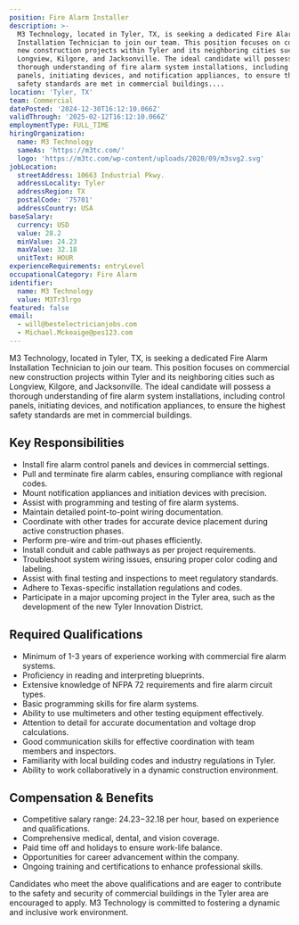 ```yaml
---
position: Fire Alarm Installer
description: >-
  M3 Technology, located in Tyler, TX, is seeking a dedicated Fire Alarm
  Installation Technician to join our team. This position focuses on commercial
  new construction projects within Tyler and its neighboring cities such as
  Longview, Kilgore, and Jacksonville. The ideal candidate will possess a
  thorough understanding of fire alarm system installations, including control
  panels, initiating devices, and notification appliances, to ensure the highest
  safety standards are met in commercial buildings....
location: 'Tyler, TX'
team: Commercial
datePosted: '2024-12-30T16:12:10.066Z'
validThrough: '2025-02-12T16:12:10.066Z'
employmentType: FULL_TIME
hiringOrganization:
  name: M3 Technology
  sameAs: 'https://m3tc.com/'
  logo: 'https://m3tc.com/wp-content/uploads/2020/09/m3svg2.svg'
jobLocation:
  streetAddress: 10663 Industrial Pkwy.
  addressLocality: Tyler
  addressRegion: TX
  postalCode: '75701'
  addressCountry: USA
baseSalary:
  currency: USD
  value: 28.2
  minValue: 24.23
  maxValue: 32.18
  unitText: HOUR
experienceRequirements: entryLevel
occupationalCategory: Fire Alarm
identifier:
  name: M3 Technology
  value: M3Tr3lrgo
featured: false
email:
  - will@bestelectricianjobs.com
  - Michael.Mckeaige@pes123.com
---
```




M3 Technology, located in Tyler, TX, is seeking a dedicated Fire Alarm Installation Technician to join our team. This position focuses on commercial new construction projects within Tyler and its neighboring cities such as Longview, Kilgore, and Jacksonville. The ideal candidate will possess a thorough understanding of fire alarm system installations, including control panels, initiating devices, and notification appliances, to ensure the highest safety standards are met in commercial buildings.

## Key Responsibilities

- Install fire alarm control panels and devices in commercial settings.
- Pull and terminate fire alarm cables, ensuring compliance with regional codes.
- Mount notification appliances and initiation devices with precision.
- Assist with programming and testing of fire alarm systems.
- Maintain detailed point-to-point wiring documentation.
- Coordinate with other trades for accurate device placement during active construction phases.
- Perform pre-wire and trim-out phases efficiently.
- Install conduit and cable pathways as per project requirements.
- Troubleshoot system wiring issues, ensuring proper color coding and labeling.
- Assist with final testing and inspections to meet regulatory standards.
- Adhere to Texas-specific installation regulations and codes.
- Participate in a major upcoming project in the Tyler area, such as the development of the new Tyler Innovation District.

## Required Qualifications

- Minimum of 1-3 years of experience working with commercial fire alarm systems.
- Proficiency in reading and interpreting blueprints.
- Extensive knowledge of NFPA 72 requirements and fire alarm circuit types.
- Basic programming skills for fire alarm systems.
- Ability to use multimeters and other testing equipment effectively.
- Attention to detail for accurate documentation and voltage drop calculations.
- Good communication skills for effective coordination with team members and inspectors.
- Familiarity with local building codes and industry regulations in Tyler.
- Ability to work collaboratively in a dynamic construction environment.

## Compensation & Benefits

- Competitive salary range: $24.23-$32.18 per hour, based on experience and qualifications.
- Comprehensive medical, dental, and vision coverage.
- Paid time off and holidays to ensure work-life balance.
- Opportunities for career advancement within the company.
- Ongoing training and certifications to enhance professional skills.

Candidates who meet the above qualifications and are eager to contribute to the safety and security of commercial buildings in the Tyler area are encouraged to apply. M3 Technology is committed to fostering a dynamic and inclusive work environment.